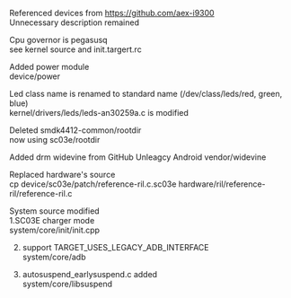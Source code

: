 
Referenced devices from https://github.com/aex-i9300  
Unnecessary description remained  

Cpu governor is pegasusq  
  see kernel source and init.targert.rc 

Added power module  
   device/power  

Led class name is renamed to standard name (/dev/class/leds/red, green, blue)   
   kernel/drivers/leds/leds-an30259a.c is modified  

Deleted smdk4412-common/rootdir  
   now using sc03e/rootdir  

Added drm widevine from GitHub Unleagcy Android vendor/widevine  

Replaced hardware's source   
  cp device/sc03e/patch/reference-ril.c.sc03e  hardware/ril/reference-ril/reference-ril.c   

System source modified  
 1.SC03E charger mode  
  system/core/init/init.cpp  

 2. support TARGET_USES_LEGACY_ADB_INTERFACE  
  system/core/adb 

 3. autosuspend_earlysuspend.c added  
  system/core/libsuspend  
